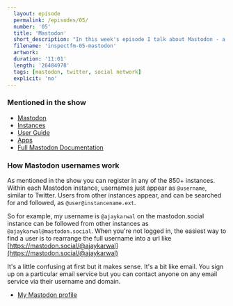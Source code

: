 ```yaml
---
  layout: episode
  permalink: /episodes/05/
  number: '05'
  title: 'Mastodon'
  short_description: "In this week's episode I talk about Mastodon - a new open source social network which is growing fast and taking on Twitter."
  filename: 'inspectfm-05-mastodon'
  artwork:
  duration: '11:01'
  length: '26484978'
  tags: [mastodon, twitter, social network]
  explicit: 'no'
---
```


### Mentioned in the show

- [Mastodon](https://mastodon.social)
- [Instances](https://instances.mastodon.xyz/)
- [User Guide](https://github.com/tootsuite/documentation/blob/master/Using-Mastodon/User-guide.md)
- [Apps](https://github.com/tootsuite/documentation/blob/master/Using-Mastodon/Apps.md)
- [Full Mastodon Documentation](https://github.com/tootsuite/documentation/blob/master/README.md)

### How Mastodon usernames work

As mentioned in the show you can register in any of the 850+ instances. Within each Mastodon instance, usernames just appear as `@username`, similar to Twitter. Users from other instances appear, and can be searched for and followed, as `@user@instancename.ext`.

So for example, my username is `@ajaykarwal` on the mastodon.social instance can be followed from other instances as `@ajaykarwal@mastodon.social`. When you're not logged in, the easiest way to find a user is to rearrange the full username into a url like [https://mastodon.social/@ajaykarwal](https://mastodon.social/@ajaykarwal)

It's a little confusing at first but it makes sense. It's a bit like email. You sign up on a particular email service but you can contact anyone on any email service via their username and domain.

- [My Mastodon profile](https://mastodon.social/@ajaykarwal)
